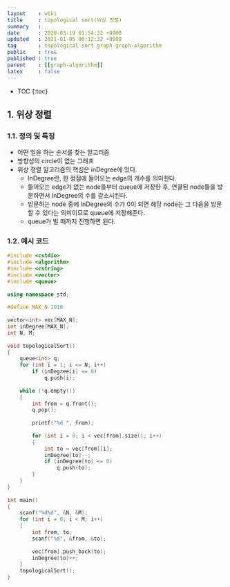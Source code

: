 ```yaml
---
layout    : wiki
title     : topological sort(위상 정렬)
summary   : 
date      : 2020-03-19 01:54:32 +0900
updated   : 2021-01-05 00:12:32 +0900
tag       : topological-sort graph graph-algorithm
public    : true
published : true
parent    : [[graph-algorithm]]
latex     : false
---
```

* TOC
{:toc}

## 1. 위상 정렬

### 1.1. 정의 및 특징
- 어떤 일을 하는 순서를 찾는 알고리즘
- 방향성의 circle이 없는 그래프
- 위상 정렬 알고리즘의 핵심은 inDegree에 있다.
	- InDegree란, 한 정점에 들어오는 edge의 개수를 의미한다.
	- 들어오는 edge가 없는 node들부터 queue에 저장한 후, 연결된 node들을 방문하면서 InDegree의 수를 감소시킨다.
	- 방문하는 node 중에 InDegree의 수가 0이 되면 해당 node는 그 다음을 방문할 수 있다는 의미이므로 queue에 저장해준다.
	- queue가 빌 때까지 진행하면 된다.

### 1.2. 예시 코드
```cpp
#include <cstdio>
#include <algorithm>
#include <cstring>
#include <vector>
#include <queue>
 
using namespace std;
 
#define MAX_N 1010
 
vector<int> vec[MAX_N];
int inDegree[MAX_N];
int N, M;
 
void topologicalSort()
{
    queue<int> q;
    for (int i = 1; i <= N; i++)
        if (inDegree[i] == 0)
            q.push(i);
 
    while (!q.empty())
    {
        int from = q.front();
        q.pop();
 
        printf("%d ", from);
 
        for (int i = 0; i < vec[from].size(); i++)
        {
            int to = vec[from][i];
            inDegree[to]--;
            if (inDegree[to] <= 0)
                q.push(to);
        }
    }
}
 
int main()
{
    scanf("%d%d", &N, &M);
    for (int i = 0; i < M; i++)
    {
        int from, to;
        scanf("%d", &from, &to);
 
        vec[from].push_back(to);
        inDegree[to]++;
    }
    topologicalSort();
}
```
